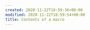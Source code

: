```yaml
---
created: 2020-11-22T18:59:36+00:00
modified: 2020-11-22T18:59:54+00:00
title: Contents of a macro
---
```


